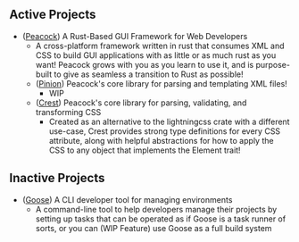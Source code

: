 
## Active Projects
- ([Peacock](#peacock))     A Rust-Based GUI Framework for Web Developers
    - A cross-platform framework written in rust that consumes XML and CSS to build GUI
    applications with as little or as much rust as you want! Peacock grows with you as you
    learn to use it, and is purpose-built to give as seamless a transition to Rust as possible!
    - ([Pinion](#pinion))       Peacock's core library for parsing and templating XML files!
        - WIP
    - ([Crest](#crest))         Peacock's core library for parsing, validating, and transforming CSS
        - Created as an alternative to the lightningcss crate with a different use-case, Crest
        provides strong type definitions for every CSS attribute, along with helpful abstractions for
        how to apply the CSS to any object that implements the Element trait!

## Inactive Projects
- ([Goose](#goose))         A CLI developer tool for managing environments
    - A command-line tool to help developers manage their projects by setting up tasks that
    can be operated as if Goose is a task runner of sorts, or you can (WIP Feature) use Goose as a full
    build system
<!-- - ([Iris](#iris))               A Smart Doorbell (**ACTIVE DEVELOPMENT**)
    - Iris is a privacy-focused smart doorbell that comes with native IoT/smart-home
support. Zero cloud, zero data misuse. The first prototype version uses the MangoPi,
a RISC-V based single-board computer (SBC) comparable to that of the raspberry pi 0w.
It has on-chip video acceleration hardware extensions, so it can encode and decode
video codecs quite fast, more than meeting the requirements of a real-time camera
streaming device.
- ([NixPkgs](#nixpkgs))         Nix Packages
    - gstreamer (**ACTIVE DEVELOPMENT**)
        - <a href="https://github.com/NixOS/nixpkgs/blob/nixos-23.11/pkgs/development/libraries/gstreamer/default.nix" target="_blank">
The current <code>gstreamer</code> package</a>
is outdated and fails to use more modern idioms and best practices, and isn't available on all
platforms.
    - meson (**DEFERRED DEVELOPMENT**)
        - <a href="https://github.com/NixOS/nixpkgs/blob/nixos-23.11/pkgs/by-name/me/meson/package.nix" target="_blank">
The current <code>meson</code> package</a>
is fine, but leaves some stuff to be desired. I'd like to see a more robust nix package for it.
    - future (**DEFERRED DEVELOPMENT**)
        - This is a new package I'm working on with the sole purpose of being able to reference packages in future versions of nixpkgs. Optionally able to apply as an overlay to the current
nixpkgs, else it is accessed via `nixpkgs-future.<version>.<package>`
- ([Honk](#honk))         A static code analyzer for bash (**ACTIVE DEVELOPMENT**)
    - A quick and easy way to analyze your bash scripts for errors and have it refactor
them if desired

- ([DTC](#dtc))                 DeviceTree Compiler Refactor and API (**HIATUS**)
    - Several projects that I have planned for the future require operating on live device trees
to properly construct the output DTS files. As-is, the DeviceTree Compiler (DTC) has no such
functionality or API to do this; you are expected to manually write `.dts`/`.dtsi` files for
your specific purposes. This is in stark contrast to the goals of my projects, so I've begun
refactoring DTC and adding an API for both C and Python. Currently it has been refactored, but
an API has not yet been written. -->

<!-- ## Planned Projects -->

